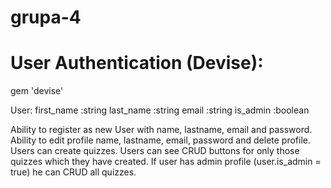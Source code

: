 # grupa-4

# User Authentication (Devise):
gem 'devise'

User:
  first_name :string
  last_name  :string
  email      :string 
  is_admin   :boolean

  Ability to register as new User with name, lastname, email and password.
  Ability to edit profile name, lastname, email, password and delete profile.
  Users can create quizzes.
  Users can see CRUD buttons for only those quizzes which they have created.
  If user has admin profile (user.is_admin = true) he can CRUD all quizzes.
